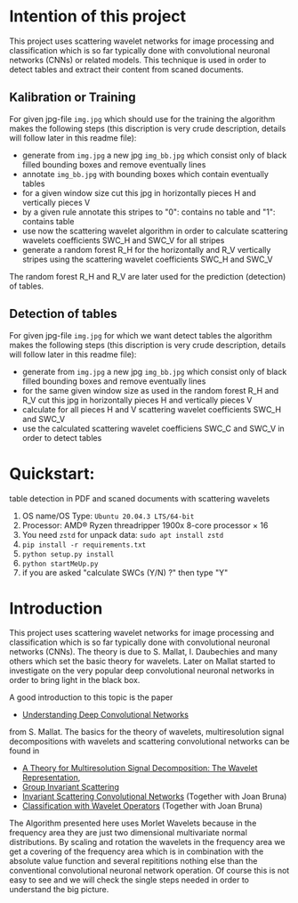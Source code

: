 # Intention of this project

This project uses scattering wavelet networks for image processing and classification which is so far typically done with convolutional neuronal networks (CNNs) or related models. This technique is used in order to detect tables and extract their content from scaned documents. 

## Kalibration or Training

For given jpg-file `img.jpg` which should use for the training the algorithm makes the following steps (this discription is very crude description, details will follow later in this readme file):

- generate from `img.jpg` a new jpg `img_bb.jpg` which consist only of black filled bounding boxes and remove eventually lines
- annotate `img_bb.jpg` with bounding boxes which contain eventually tables 
- for a given window size cut this jpg in horizontally pieces H and vertically pieces V 
- by a given rule annotate this stripes to "0": contains no table and "1": contains table
- use now the scattering wavelet algorithm in order to calculate scattering wavelets coefficients SWC_H and SWC_V for all stripes
- generate a random forest R_H for the horizontally and R_V vertically stripes using the scattering wavelet coefficients SWC_H and SWC_V

The random forest R_H and R_V are later used for the prediction (detection) of tables.

## Detection of tables

For given jpg-file `img.jpg` for which we want detect tables the algorithm makes the following steps (this discription is very crude description, details will follow later in this readme file):

- generate from `img.jpg` a new jpg `img_bb.jpg` which consist only of black filled bounding boxes and remove eventually lines
- for the same given window size as used in the random forest R_H and R_V cut this jpg in horizontally pieces H and vertically pieces V 
- calculate for all pieces H and V scattering wavelet coefficients SWC_H and SWC_V
- use the calculated scattering wavelet coefficiens SWC_C and SWC_V in order to detect tables 

# Quickstart:

table detection in PDF and scaned documents with scattering wavelets

1) OS name/OS Type: `Ubuntu 20.04.3 LTS/64-bit`
2) Processor: AMD® Ryzen threadripper 1900x 8-core processor × 16
3) You need `zstd` for unpack data: `sudo apt install zstd`
4) `pip install -r requirements.txt`
5) `python setup.py install`
6) `python startMeUp.py`
7) if you are asked "calculate SWCs (Y/N) ?" then type "Y"

# Introduction

This project uses scattering wavelet networks for image processing and classification which is so far typically done with convolutional neuronal networks (CNNs). The theory is due to S. Mallat, I. Daubechies and many others which set the basic theory for wavelets. Later on Mallat started to investigate on  the very popular deep convolutional neuronal networks in order to bring light in the black box. 

A good introduction to this topic is the paper 

- [Understanding Deep Convolutional Networks](https://github.com/AlgoBitConsulting/scatteringWaveletsNetwork/blob/PDF-Table-Extractor/papers/understandingDeepConvolutionalNetworks.pdf) 

from S. Mallat. The basics for the theory of wavelets, multiresolution signal decompositions with wavelets and scattering convolutional networks can be found in 

- [A Theory for Multiresolution Signal Decomposition: The Wavelet Representation](https://github.com/AlgoBitConsulting/scatteringWaveletsNetwork/blob/PDF-Table-Extractor/papers/multiresolutionApproximationsAndWaveletsOrthonormalBasesOfL2R.pdf),
- [Group Invariant Scattering](https://github.com/AlgoBitConsulting/scatteringWaveletsNetwork/blob/PDF-Table-Extractor/papers/groupInvariantScattering.pdf)
- [Invariant Scattering Convolutional Networks](https://github.com/AlgoBitConsulting/scatteringWaveletsNetwork/blob/PDF-Table-Extractor/papers/invariantScatteringConvolutionNetworks.pdf) (Together with Joan Bruna)
- [Classification with Wavelet Operators](https://github.com/AlgoBitConsulting/scatteringWaveletsNetwork/blob/PDF-Table-Extractor/papers/classificationWithWaveletOperators.pdf) (Together with Joan Bruna)

The Algorithm presented here uses Morlet Wavelets because in the frequency area they are just two dimensional multivariate normal distributions. By scaling and rotation the wavelets in the frequency area we get a covering of the frequency area which is in combination with the absolute value function and several repititions nothing else than the conventional convolutional neuronal network operation. Of course this is not easy to see and we will check the single steps needed in order to understand the big picture.

# 


